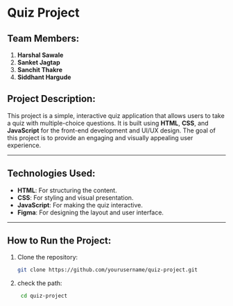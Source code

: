 # Quiz Project


## Team Members:
1. **Harshal Sawale**
2. **Sanket Jagtap**
3. **Sanchit Thakre**
4. **Siddhant Hargude**


## Project Description:

This project is a simple, interactive quiz application that allows users to take a quiz with multiple-choice questions. It is built using **HTML**, **CSS**, and **JavaScript** for the front-end development and UI/UX design. The goal of this project is to provide an engaging and visually appealing user experience.

---

## Technologies Used:
- **HTML**: For structuring the content.
- **CSS**: For styling and visual presentation.
- **JavaScript**: For making the quiz interactive.
- **Figma**: For designing the layout and user interface.

---

## How to Run the Project:
1. Clone the repository:
   ```bash
   git clone https://github.com/yourusername/quiz-project.git

2.  check the path:
     ```bash
      cd quiz-project
